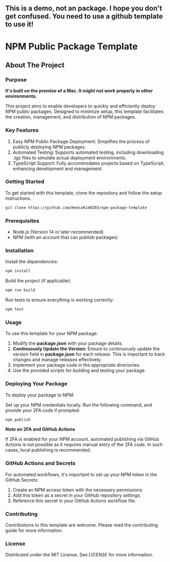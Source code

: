 ## This is a demo, not an package. I hope you don't get confused. You need to use a github template to use it!

# NPM Public Package Template

## About The Project

### Purpose

<b>It's built on the premise of a Mac. It might not work properly in other environments.</b>

This project aims to enable developers to quickly and efficiently deploy NPM public packages. Designed to minimize setup, this template facilitates the creation, management, and distribution of NPM packages.

### Key Features

1. Easy NPM Public Package Deployment: Simplifies the process of publicly deploying NPM packages.
2. Automated Testing: Supports automated testing, including downloading .tgz files to simulate actual deployment environments.
3. TypeScript Support: Fully accommodates projects based on TypeScript, enhancing development and management.

### Getting Started

To get started with this template, clone the repository and follow the setup instructions.

```bash
git clone https://github.com/HeesuKim0203/npm-package-template
```

### Prerequisites

- Node.js (Version 14 or later recommended)
- NPM (with an account that can publish packages)

### Installation

Install the dependencies:

```bash
npm install
```

Build the project (if applicable):

```bash
npm run build
```

Run tests to ensure everything is working correctly:

```bash
npm test
```

### Usage

To use this template for your NPM package:

1. Modify the <b>package.json</b> with your package details.
2. <b>Continuously Update the Version:</b> Ensure to continuously update the version field in <b>package.json</b> for each release. This is important to track changes and manage releases effectively.
3. Implement your package code in the appropriate directories.
4. Use the provided scripts for building and testing your package.

### Deploying Your Package

To deploy your package to NPM:

Set up your NPM credentials locally.
Run the following command, and provide your 2FA code if prompted:

```bash
npm publish
```


<b>Note on 2FA and GitHub Actions</b>  

If 2FA is enabled for your NPM account, automated publishing via GitHub Actions is not possible as it requires manual entry of the 2FA code. In such cases, local publishing is recommended.

### GitHub Actions and Secrets
For automated workflows, it's important to set up your NPM token in the GitHub Secrets:

1. Create an NPM access token with the necessary permissions.
2. Add this token as a secret in your GitHub repository settings.
3. Reference this secret in your GitHub Actions workflow file.

### Contributing
Contributions to this template are welcome. Please read the contributing guide for more information.

### License
Distributed under the MIT License. See LICENSE for more information.
